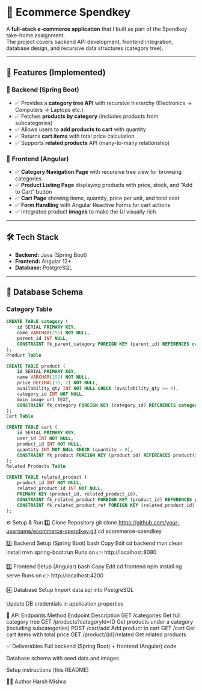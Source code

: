 # 🛒 Ecommerce Spendkey  

A **full-stack e-commerce application** that I built as part of the Spendkey take-home assignment.  
The project covers backend API development, frontend integration, database design, and recursive data structures (category tree).  

---

## 🚀 Features (Implemented)  

### 🔹 Backend (Spring Boot)  
- ✅ Provides a **category tree API** with recursive hierarchy (Electronics → Computers → Laptops etc.)  
- ✅ Fetches **products by category** (includes products from subcategories)  
- ✅ Allows users to **add products to cart** with quantity  
- ✅ Returns **cart items** with total price calculation  
- ✅ Supports **related products** API (many-to-many relationship)  

### 🔹 Frontend (Angular)  
- ✅ **Category Navigation Page** with recursive tree view for browsing categories  
- ✅ **Product Listing Page** displaying products with price, stock, and “Add to Cart” button  
- ✅ **Cart Page** showing items, quantity, price per unit, and total cost  
- ✅ **Form Handling** with Angular Reactive Forms for cart actions  
- ✅ Integrated product **images** to make the UI visually rich  

---

## 🛠️ Tech Stack  

- **Backend:** Java (Spring Boot)  
- **Frontend:** Angular 12+  
- **Database:** PostgreSQL  

---

## 📂 Database Schema  

### Category Table  
```sql
CREATE TABLE category (
    id SERIAL PRIMARY KEY,
    name VARCHAR(255) NOT NULL,
    parent_id INT NULL,
    CONSTRAINT fk_parent_category FOREIGN KEY (parent_id) REFERENCES category(id) ON DELETE CASCADE
);
Product Table

CREATE TABLE product (
    id SERIAL PRIMARY KEY,
    name VARCHAR(255) NOT NULL,
    price DECIMAL(10, 2) NOT NULL,
    availability_qty INT NOT NULL CHECK (availability_qty >= 0),
    category_id INT NOT NULL,
    main_image_url TEXT,
    CONSTRAINT fk_category FOREIGN KEY (category_id) REFERENCES category(id) ON DELETE CASCADE
);
Cart Table

CREATE TABLE cart (
    id SERIAL PRIMARY KEY,
    user_id INT NOT NULL,
    product_id INT NOT NULL,
    quantity INT NOT NULL CHECK (quantity > 0),
    CONSTRAINT fk_product FOREIGN KEY (product_id) REFERENCES product(id) ON DELETE CASCADE
);
Related Products Table

CREATE TABLE related_product (
    product_id INT NOT NULL,
    related_product_id INT NOT NULL,
    PRIMARY KEY (product_id, related_product_id),
    CONSTRAINT fk_related_product FOREIGN KEY (product_id) REFERENCES product(id) ON DELETE CASCADE,
    CONSTRAINT fk_related_product_ref FOREIGN KEY (related_product_id) REFERENCES product(id) ON DELETE CASCADE
);
```
⚙️ Setup & Run
1️⃣ Clone Repository
git clone https://github.com/your-username/ecommerce-spendkey.git
cd ecommerce-spendkey

2️⃣ Backend Setup (Spring Boot)
bash
Copy
Edit
cd backend
mvn clean install
mvn spring-boot:run
Runs on 👉 http://localhost:8080

3️⃣ Frontend Setup (Angular)
bash
Copy
Edit
cd frontend
npm install
ng serve
Runs on 👉 http://localhost:4200

4️⃣ Database Setup
Import data.sql into PostgreSQL

Update DB credentials in application.properties

📖 API Endpoints
Method	Endpoint	Description
GET	/categories	Get full category tree
GET	/products?categoryId=ID	Get products under a category (including subcategories)
POST	/cart/add	Add product to cart
GET	/cart	Get cart items with total price
GET	/product/{id}/related	Get related products

✅ Deliverables
Full backend (Spring Boot) + frontend (Angular) code

Database schema with seed data and images

Setup instructions (this README)

👨‍💻 Author
Harsh Mishra

